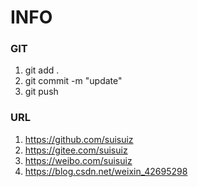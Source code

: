 # INFO

### GIT

1.  git add .
2.  git commit -m "update" 
3.  git push

### URL

1.  https://github.com/suisuiz
2.  https://gitee.com/suisuiz
3.  https://weibo.com/suisuiz
4.  https://blog.csdn.net/weixin_42695298
